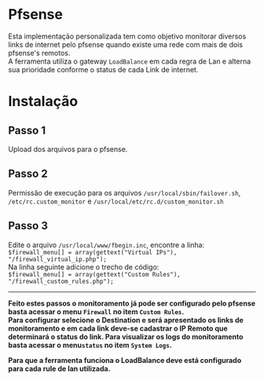 Pfsense
=======

Esta implementação personalizada tem como objetivo monitorar diversos links de internet pelo pfsense 
quando existe uma rede com mais de dois pfsense's remotos.<br>
A ferramenta utiliza o gateway ```LoadBalance``` em cada regra de Lan e alterna sua prioridade conforme o status de cada Link de internet.

Instalação
=======

Passo 1
-------
Upload dos arquivos para o pfsense.

Passo 2
-------
Permissão de execução para os arquivos ```/usr/local/sbin/failover.sh```, ```/etc/rc.custom_monitor``` e ```/usr/local/etc/rc.d/custom_monitor.sh```

Passo 3
-------
Edite o arquivo ```/usr/local/www/fbegin.inc```, encontre a linha: <br>
```$firewall_menu[] = array(gettext("Virtual IPs"), "/firewall_virtual_ip.php");``` <br>
Na linha seguinte adicione o trecho de código: <br>
```$firewall_menu[] = array(gettext("Custom Rules"), "/firewall_custom_rules.php");``` <br>

***
<b>Feito estes passos o monitoramento já pode ser configurado pelo pfsense basta acessar o menu ```Firewall``` no item ```Custom Rules```. <br>
Para configurar selecione o Destination e será apresentado os links de monitoramento e em cada link deve-se cadastrar o IP Remoto que determinará o status do link. Para visualizar os logs do monitoramento basta acessar o menu```status``` no item ```System Logs```.</b><br>

<b>Para que a ferramenta funciona o LoadBalance deve está configurado para cada rule de lan utilizada.</b>
